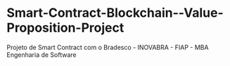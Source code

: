 # Smart-Contract-Blockchain--Value-Proposition-Project
Projeto de Smart Contract com o Bradesco - INOVABRA - FIAP - MBA Engenharia de Software
